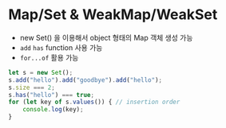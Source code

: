 # Map/Set & WeakMap/WeakSet

* new Set\(\) 을 이용해서 object 형태의 Map 객체 생성 가능
* `add` `has` function 사용 가능
* `for...of` 활용 가능

```javascript
let s = new Set();
s.add("hello").add("goodbye").add("hello");
s.size === 2;
s.has("hello") === true;
for (let key of s.values()) { // insertion order
    console.log(key);
}
```

